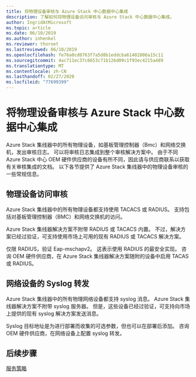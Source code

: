 ```yaml
---
title: 将物理设备审核与 Azure Stack 中心数据中心集成
description: 了解如何将物理设备访问审核与 Azure Stack 中心数据中心集成。
author: IngridAtMicrosoft
ms.topic: article
ms.date: 06/10/2019
ms.author: inhenkel
ms.reviewer: thoroet
ms.lastreviewed: 06/10/2019
ms.openlocfilehash: fe76a0cd0763f7a5d8b1eddcba61402806a15c11
ms.sourcegitcommit: 4ac711ec37c6653c71b126d09c1f93ec4215a489
ms.translationtype: MT
ms.contentlocale: zh-CN
ms.lasthandoff: 02/27/2020
ms.locfileid: "77699399"
---
```

# <a name="integrate-physical-device-auditing-with-your-azure-stack-hub-datacenter"></a>将物理设备审核与 Azure Stack 中心数据中心集成

Azure Stack 集线器中的所有物理设备，如基板管理控制器（Bmc）和网络交换机，发出审核日志。 可以将审核日志集成到整个审核解决方案中。 由于不同 Azure Stack 中心 OEM 硬件供应商的设备有所不同，因此请与供应商联系以获取有关审核集成的文档。 以下各节提供了 Azure Stack 集线器中的物理设备审核的一些常规信息。  

## <a name="physical-device-access-auditing"></a>物理设备访问审核

Azure Stack 集线器中的所有物理设备都支持使用 TACACS 或 RADIUS。 支持包括对基板管理控制器（BMC）和网络交换机的访问。

Azure Stack 集线器解决方案不附带 RADIUS 或 TACACS 内置。 不过，解决方案已经过验证，可支持使用市场上可用的现有 RADIUS 或 TACACS 解决方案。

仅限 RADIUS，验证 Eap-mschapv2。 这表示使用 RADIUS 的最安全实现。 咨询 OEM 硬件供应商，在 Azure Stack 集线器解决方案随附的设备中启用 TACAS 或 RADIUS。

## <a name="syslog-forwarding-for-network-devices"></a>网络设备的 Syslog 转发

Azure Stack 集线器中的所有物理网络设备都支持 syslog 消息。 Azure Stack 集线器解决方案不附带 syslog 服务器。 但是，这些设备已经过验证，可支持向市场上提供的现有 syslog 解决方案发送消息。

Syslog 目标地址是为进行部署而收集的可选参数，但也可以在部署后添加。 咨询 OEM 硬件供应商，在网络设备上配置 syslog 转发。

## <a name="next-steps"></a>后续步骤

[服务策略](azure-stack-servicing-policy.md)
